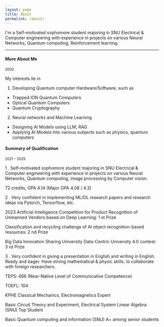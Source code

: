 ```yaml
---
layout: page
title: About
permalink: /about/
---
```

I'm a Self-motivated sophomore student majoring in SNU Electrical & Computer engineering with experience in projects on various Neural Networks, Quantum computing, Reinforcement learning.


***

#### More About Me
<small>2002</small>

My interests lie in

1. Developing Quantum computer Hardware/Software, such as

- Trapped ION Quantum Computers
- Optical Quantum Computers
- Quantum Cryptography

2. Neural networks and Machine Learning

- Designing AI Models using LLM, RAG
- Applying AI Models into various subjects such as physics, quantum computers
&nbsp;  


#### Summary of Qualification
<small>2021 - 2025</small>

1 . Self-motivated sophomore student majoring in SNU Electrical & Computer engineering with experience in projects on various Neural Networks, Quantum computing, image processing by Computer vision.

72 credits, GPA 4.14 (Major GPA 4.08 / 4.3)

2 . Very confident in implementing ML/DL research papers and research ideas via Pytorch, Tensorflow, etc.

2023 Artificial Intelligence Competition for Product Recognition of Unmanned Vendors based on Deep Learning: 1 st Prize

Classification and recycling challenge of AI object recognition-based resources: 2 nd Prize

Big Data Innovation Sharing University Data-Centric University 4.0 contest: 3 rd Prize


3 . Very confident in giving a presentation in English and writing in English. Ready and eager. Have strong mathematical & physic skills. to collaborate with foreign researchers.

TEPS: 466 (Near-Native Level of Communicative Competence)

TOEFL: 104

KPHE Classical Mechanics, Electromagnetics Expert

Basic Circuit Theory and Experiment, Electrical System Linear Algebra (SNU) Top Student

Basic Quantum computing and information (SNU) A+ among senior students